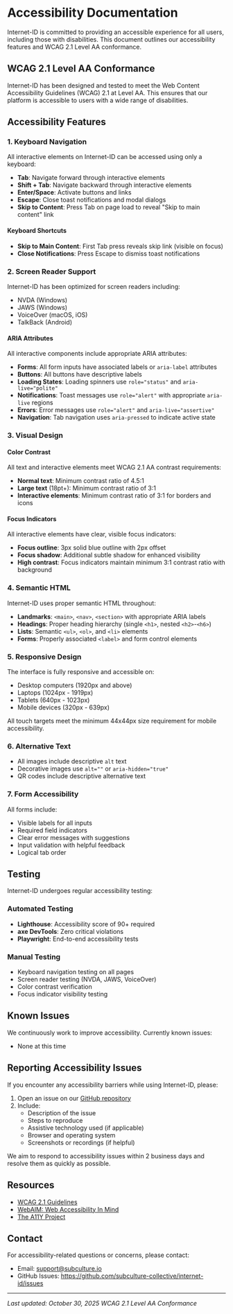 # Accessibility Documentation

Internet-ID is committed to providing an accessible experience for all users, including those with disabilities. This document outlines our accessibility features and WCAG 2.1 Level AA conformance.

## WCAG 2.1 Level AA Conformance

Internet-ID has been designed and tested to meet the Web Content Accessibility Guidelines (WCAG) 2.1 at Level AA. This ensures that our platform is accessible to users with a wide range of disabilities.

## Accessibility Features

### 1. Keyboard Navigation

All interactive elements on Internet-ID can be accessed using only a keyboard:

- **Tab**: Navigate forward through interactive elements
- **Shift + Tab**: Navigate backward through interactive elements
- **Enter/Space**: Activate buttons and links
- **Escape**: Close toast notifications and modal dialogs
- **Skip to Content**: Press Tab on page load to reveal "Skip to main content" link

#### Keyboard Shortcuts

- **Skip to Main Content**: First Tab press reveals skip link (visible on focus)
- **Close Notifications**: Press Escape to dismiss toast notifications

### 2. Screen Reader Support

Internet-ID has been optimized for screen readers including:

- NVDA (Windows)
- JAWS (Windows)
- VoiceOver (macOS, iOS)
- TalkBack (Android)

#### ARIA Attributes

All interactive components include appropriate ARIA attributes:

- **Forms**: All form inputs have associated labels or `aria-label` attributes
- **Buttons**: All buttons have descriptive labels
- **Loading States**: Loading spinners use `role="status"` and `aria-live="polite"`
- **Notifications**: Toast messages use `role="alert"` with appropriate `aria-live` regions
- **Errors**: Error messages use `role="alert"` and `aria-live="assertive"`
- **Navigation**: Tab navigation uses `aria-pressed` to indicate active state

### 3. Visual Design

#### Color Contrast

All text and interactive elements meet WCAG 2.1 AA contrast requirements:

- **Normal text**: Minimum contrast ratio of 4.5:1
- **Large text** (18pt+): Minimum contrast ratio of 3:1
- **Interactive elements**: Minimum contrast ratio of 3:1 for borders and icons

#### Focus Indicators

All interactive elements have clear, visible focus indicators:

- **Focus outline**: 3px solid blue outline with 2px offset
- **Focus shadow**: Additional subtle shadow for enhanced visibility
- **High contrast**: Focus indicators maintain minimum 3:1 contrast ratio with background

### 4. Semantic HTML

Internet-ID uses proper semantic HTML throughout:

- **Landmarks**: `<main>`, `<nav>`, `<section>` with appropriate ARIA labels
- **Headings**: Proper heading hierarchy (single `<h1>`, nested `<h2>`-`<h6>`)
- **Lists**: Semantic `<ul>`, `<ol>`, and `<li>` elements
- **Forms**: Properly associated `<label>` and form control elements

### 5. Responsive Design

The interface is fully responsive and accessible on:

- Desktop computers (1920px and above)
- Laptops (1024px - 1919px)
- Tablets (640px - 1023px)
- Mobile devices (320px - 639px)

All touch targets meet the minimum 44x44px size requirement for mobile accessibility.

### 6. Alternative Text

- All images include descriptive `alt` text
- Decorative images use `alt=""` or `aria-hidden="true"`
- QR codes include descriptive alternative text

### 7. Form Accessibility

All forms include:

- Visible labels for all inputs
- Required field indicators
- Clear error messages with suggestions
- Input validation with helpful feedback
- Logical tab order

## Testing

Internet-ID undergoes regular accessibility testing:

### Automated Testing

- **Lighthouse**: Accessibility score of 90+ required
- **axe DevTools**: Zero critical violations
- **Playwright**: End-to-end accessibility tests

### Manual Testing

- Keyboard navigation testing on all pages
- Screen reader testing (NVDA, JAWS, VoiceOver)
- Color contrast verification
- Focus indicator visibility testing

## Known Issues

We continuously work to improve accessibility. Currently known issues:

- None at this time

## Reporting Accessibility Issues

If you encounter any accessibility barriers while using Internet-ID, please:

1. Open an issue on our [GitHub repository](https://github.com/subculture-collective/internet-id/issues)
2. Include:
   - Description of the issue
   - Steps to reproduce
   - Assistive technology used (if applicable)
   - Browser and operating system
   - Screenshots or recordings (if helpful)

We aim to respond to accessibility issues within 2 business days and resolve them as quickly as possible.

## Resources

- [WCAG 2.1 Guidelines](https://www.w3.org/WAI/WCAG21/quickref/)
- [WebAIM: Web Accessibility In Mind](https://webaim.org/)
- [The A11Y Project](https://www.a11yproject.com/)

## Contact

For accessibility-related questions or concerns, please contact:

- Email: support@subculture.io
- GitHub Issues: https://github.com/subculture-collective/internet-id/issues

---

_Last updated: October 30, 2025_
_WCAG 2.1 Level AA Conformance_
